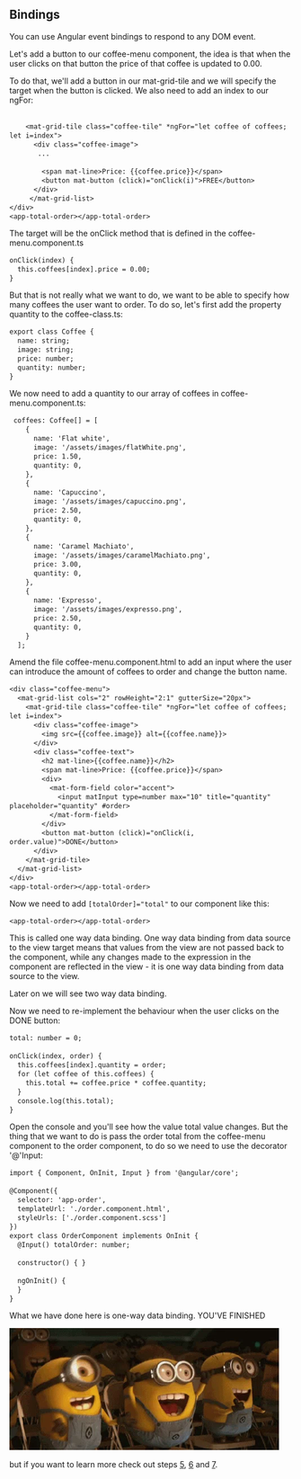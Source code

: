 ## Bindings

You can use Angular event bindings to respond to any DOM event.

Let's add a button to our coffee-menu component, the idea is that when the user clicks on that button the price of that coffee is updated to 0.00.

To do that, we'll add a button in our mat-grid-tile and we will specify the target when the button is clicked. We also need to add an index to our ngFor:

```

    <mat-grid-tile class="coffee-tile" *ngFor="let coffee of coffees; let i=index">
      <div class="coffee-image">
       ...
       
        <span mat-line>Price: {{coffee.price}}</span>
        <button mat-button (click)="onClick(i)">FREE</button>
      </div>
     </mat-grid-list>
</div>
<app-total-order></app-total-order>
```

The target will be the onClick method that is defined in the coffee-menu.component.ts

```
onClick(index) {
  this.coffees[index].price = 0.00;
}
```

But that is not really what we want to do, we want to be able to specify how many coffees the user want to order.
To do so, let's first add the property quantity to the coffee-class.ts:

```
export class Coffee {
  name: string;
  image: string;
  price: number;
  quantity: number;
}
```
We now need to add a quantity to our array of coffees in coffee-menu.component.ts:

```
 coffees: Coffee[] = [
    {
      name: 'Flat white',
      image: '/assets/images/flatWhite.png',
      price: 1.50,
      quantity: 0,
    },
    {
      name: 'Capuccino',
      image: '/assets/images/capuccino.png',
      price: 2.50,
      quantity: 0,
    },
    {
      name: 'Caramel Machiato',
      image: '/assets/images/caramelMachiato.png',
      price: 3.00,
      quantity: 0,
    },
    {
      name: 'Expresso',
      image: '/assets/images/expresso.png',
      price: 2.50,
      quantity: 0,
    }
  ];
```


Amend the file coffee-menu.component.html to add an input where the user can introduce the amount of coffees to order and change the button name.

```
<div class="coffee-menu">
  <mat-grid-list cols="2" rowHeight="2:1" gutterSize="20px">
    <mat-grid-tile class="coffee-tile" *ngFor="let coffee of coffees; let i=index">
      <div class="coffee-image">
        <img src={{coffee.image}} alt={{coffee.name}}>
      </div>
      <div class="coffee-text">
        <h2 mat-line>{{coffee.name}}</h2>
        <span mat-line>Price: {{coffee.price}}</span>
        <div>
          <mat-form-field color="accent">
            <input matInput type=number max="10" title="quantity" placeholder="quantity" #order>
          </mat-form-field>
        </div>
        <button mat-button (click)="onClick(i, order.value)">DONE</button>
      </div>
    </mat-grid-tile>
  </mat-grid-list>
</div>
<app-total-order></app-total-order>
```

Now we need to add `[totalOrder]="total"` to our <app-total-order> component like this:

```
<app-total-order></app-total-order>
```
This is called one way data binding. One way data binding from data source to the view target means that values from the view are not passed back to the component, while any changes made to the expression in the component are reflected in the view - it is one way data binding from data source to the view.

Later on we will see two way data binding.

Now we need to re-implement the behaviour when the user clicks on the DONE button:

```
total: number = 0;

onClick(index, order) {
  this.coffees[index].quantity = order;
  for (let coffee of this.coffees) {
    this.total += coffee.price * coffee.quantity;
  }
  console.log(this.total);
}
```

Open the console and you'll see how the value total value changes.
But the thing that we want to do is pass the order total from the coffee-menu component to the order component, to do so we need to use the decorator '@'Input:

```
import { Component, OnInit, Input } from '@angular/core';

@Component({
  selector: 'app-order',
  templateUrl: './order.component.html',
  styleUrls: ['./order.component.scss']
})
export class OrderComponent implements OnInit {
  @Input() totalOrder: number;

  constructor() { }

  ngOnInit() {
  }
}
```
What we have done here is one-way data binding. 
YOU'VE FINISHED

<img src="https://github.com/anacidre/AngularWorkshop/blob/master/assets/minions.gif">

but if you want to learn more check out steps <a href="https://github.com/anacidre/AngularWorkshop/blob/master/Step%205%20%5BOptional%5D:%20ngClass.md">5</a>, <a href="https://github.com/anacidre/AngularWorkshop/blob/master/Step%206%20%5BOptional%5D:%20Pipes.md">6</a> and <a href="https://github.com/anacidre/AngularWorkshop/blob/master/Step%207%20%5BOptional%5D:%20Services.md">7</a>.


